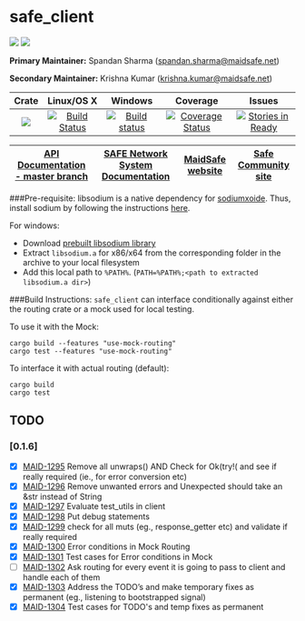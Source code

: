 # safe_client

[![](https://img.shields.io/badge/Project%20SAFE-Approved-green.svg)](http://maidsafe.net/applications) [![](https://img.shields.io/badge/License-GPL3-green.svg)](https://github.com/maidsafe/crust/blob/master/COPYING)


**Primary Maintainer:**     Spandan Sharma (spandan.sharma@maidsafe.net)

**Secondary Maintainer:**   Krishna Kumar (krishna.kumar@maidsafe.net)

|Crate|Linux/OS X|Windows|Coverage|Issues|
|:---:|:--------:|:-----:|:------:|:----:|
|[![](http://meritbadge.herokuapp.com/safe_client)](https://crates.io/crates/safe_client)|[![Build Status](https://travis-ci.org/maidsafe/safe_client.svg?branch=master)](https://travis-ci.org/maidsafe/safe_client)|[![Build status](https://ci.appveyor.com/api/projects/status/pqjc5v2ww7k0qx88/branch/master?svg=true)](https://ci.appveyor.com/project/MaidSafe-QA/safe-client/branch/master)|[![Coverage Status](https://coveralls.io/repos/maidsafe/safe_client/badge.svg?branch=master)](https://coveralls.io/r/maidsafe/safe_client?branch=master)|[![Stories in Ready](https://badge.waffle.io/maidsafe/safe_client.png?label=ready&title=Ready)](https://waffle.io/maidsafe/safe_client)|

| [API Documentation - master branch](http://maidsafe.net/safe_client/master) | [SAFE Network System Documentation](http://systemdocs.maidsafe.net) | [MaidSafe website](http://maidsafe.net) | [Safe Community site](https://forum.safenetwork.io) |
|:------:|:-------:|:-------:|:-------:|

###Pre-requisite:
libsodium is a native dependency for [sodiumxoide](https://github.com/dnaq/sodiumoxide). Thus, install sodium by following the instructions [here](http://doc.libsodium.org/installation/index.html).

For windows:

- Download [prebuilt libsodium library](https://download.libsodium.org/libsodium/releases/libsodium-1.0.2-mingw.tar.gz)
- Extract `libsodium.a` for x86/x64 from the corresponding folder in the archive to your local filesystem
- Add this local path to `%PATH%`. (`PATH=%PATH%;<path to extracted libsodium.a dir>`)

###Build Instructions:
`safe_client` can interface conditionally against either the routing crate or a mock used for local testing.

To use it with the Mock:
```
cargo build --features "use-mock-routing"
cargo test --features "use-mock-routing"
```

To interface it with actual routing (default):
```
cargo build
cargo test
```

## TODO
### [0.1.6]
- [X] [MAID-1295](https://maidsafe.atlassian.net/browse/MAID-1295) Remove all unwraps() AND Check for Ok(try!( and see if really required (ie., for error conversion etc)
- [X] [MAID-1296](https://maidsafe.atlassian.net/browse/MAID-1296) Remove unwanted errors and Unexpected should take an &str instead of String
- [X] [MAID-1297](https://maidsafe.atlassian.net/browse/MAID-1297) Evaluate test_utils in client
- [X] [MAID-1298](https://maidsafe.atlassian.net/browse/MAID-1298) Put debug statements
- [X] [MAID-1299](https://maidsafe.atlassian.net/browse/MAID-1299) check for all muts (eg., response_getter etc) and validate if really required
- [X] [MAID-1300](https://maidsafe.atlassian.net/browse/MAID-1300) Error conditions in Mock Routing
- [X] [MAID-1301](https://maidsafe.atlassian.net/browse/MAID-1301) Test cases for Error conditions in Mock
- [ ] [MAID-1302](https://maidsafe.atlassian.net/browse/MAID-1302) Ask routing for every event it is going to pass to client and handle each of them
- [X] [MAID-1303](https://maidsafe.atlassian.net/browse/MAID-1303) Address the TODO’s and make temporary fixes as permanent (eg., listening to bootstrapped signal)
- [X] [MAID-1304](https://maidsafe.atlassian.net/browse/MAID-1304) Test cases for TODO's and temp fixes as permanent
